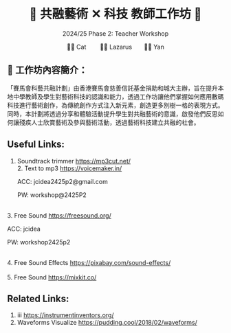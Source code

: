 <h1 align="center">🎵 共融藝術 ✕ 科技 教師工作坊 🎵</h1>
<p align="center"> 2024/25 Phase 2: Teacher Workshop </p>
<p align="center">🧑‍🏫 Cat &emsp;&emsp;👨‍🏫 Lazarus&emsp;&emsp;👩‍🏫 Yan</p>


## 🎨 工作坊內容簡介：
「賽馬會科藝共融計劃」由香港賽馬會慈善信託基金捐助和城大主辦，旨在提升本地中學教師及學生對藝術科技的認識和能力，透過工作坊讓他們掌握如何應用數碼科技進行藝術創作，為傳統創作方式注入新元素，創造更多別樹一格的表現方式。同時，本計劃將透過分享和體驗活動提升學生對共融藝術的意識，啟發他們反思如何讓殘疾人士欣賞藝術及參與藝術活動，透過藝術科技建立共融的社會。


## Useful Links:
1. Soundtrack trimmer  https://mp3cut.net/ 
<br>2. Text to mp3 https://voicemaker.in/ </br>
      <p>ACC: jcidea2425p2@gmail.com</p>
      <p>PW: workshop@2425P2</p>
<br>3. Free Sound https://freesound.org/ </br>
      <p>ACC: jcidea</p>
      <p>PW: workshop2425p2</p>
<br>4. Free Sound Effects https://pixabay.com/sound-effects/ </br>
<br>5. Free Sound https://mixkit.co/ </br>

## Related Links:
1. iii https://instrumentinventors.org/ 
2. Waveforms Visualize https://pudding.cool/2018/02/waveforms/
